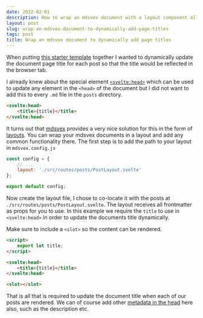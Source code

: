 ```yaml
---
date: 2022-02-01
description: How to wrap an mdsvex document with a layout component allowing you to do all manner of things.
layout: post
slug: wrap-an-mdsvex-document-to-dynamically-add-page-titles
tags: post
title: Wrap an mdsvex document to dynamically add page titles
---
```


When putting [this starter template](https://github.com/ScottWhittaker/sveltekit-starter-blog) together I wanted to dynamically update the document page title for each post so that the title would be reflected in the browser tab.

I already knew about the special element [`<svelte:head>`](https://svelte.dev/tutorial/svelte-head) which can be used to update any element in the `<head>` of the document but I did not want to add this to every `.md` file in the `posts` directory.

```html
<svelte:head>
	<title>{title}</title>
</svelte:head>
```

It turns out that [mdsvex](https://mdsvex.pngwn.io/) provides a very nice solution for this in the form of [layouts](https://mdsvex.pngwn.io/docs#layouts). You can wrap your mdsvex documents in a layout and add any common functionality there. The first step is to add the path to your layout in `mdsvex.config.js`

```js
const config = {
	// ...
	layout: './src/routes/posts/PostLayout.svelte'
};

export default config;
```

Now create the layout file, I chose to co-locate it with the posts at `./src/routes/posts/PostLayout.svelte`. The layout receives all frontmatter as props for you to use. In this example we require the `title` to use in `<svelte:head>` in order to update the documents title dynamically.

Make sure to include a `<slot>` so the content can be rendered.

```html
<script>
	export let title;
</script>

<svelte:head>
	<title>{title}</title>
</svelte:head>

<slot></slot>
```

That is all that is required to update the document title when each of our posts are rendered. We can of course add other [metadata in the head](https://developer.mozilla.org/en-US/docs/Learn/HTML/Introduction_to_HTML/The_head_metadata_in_HTML) here also, such as the description etc.
